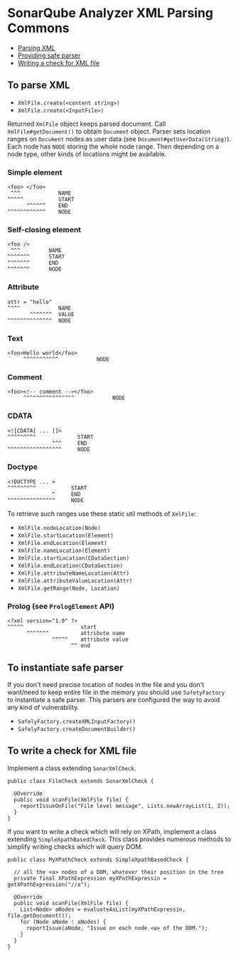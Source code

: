 SonarQube Analyzer XML Parsing Commons
=========================

* [Parsing XML](#parsing)
* [Providing safe parser](#safeParser)
* [Writing a check for XML file](#writingCheck)


## <a name="parsing"></a>To parse XML

* `XmlFile.create(<content string>)`
* `XmlFile.create(<InputFile>)`
 
Returned `XmlFile` object keeps parsed document. Call `XmlFile#getDocument()` to obtain `Document` object. Parser sets location ranges on `Document` nodes as user data (see `Document#getUserData(String)`).
Each node has `NODE` storing the whole node range.
Then depending on a node type, other kinds of locations might be available.

### Simple element
```
<foo> </foo>
 ^^^            NAME
^^^^^           START
      ^^^^^^    END
^^^^^^^^^^^^    NODE
```

### Self-closing element
```
<foo />
 ^^^         NAME
^^^^^^^      START
^^^^^^^      END
^^^^^^^      NODE
```

### Attribute
```
attr = "hello"
^^^^            NAME
       ^^^^^^^  VALUE
^^^^^^^^^^^^^^  NODE
```

### Text
```
<foo>Hello world</foo>
     ^^^^^^^^^^^            NODE
```

### Comment
```
<foo><!-- comment --></foo>
     ^^^^^^^^^^^^^^^^            NODE
```

### CDATA
```
<![CDATA[ ... ]]>
^^^^^^^^^             START
              ^^^     END
^^^^^^^^^^^^^^^^^     NODE
```

### Doctype
```
<!DOCTYPE ... >
^^^^^^^^^           START
              ^     END
^^^^^^^^^^^^^^^     NODE
```

To retrieve such ranges use these static util methods of `XmlFile`:
* `XmlFile.nodeLocation(Node)`
* `XmlFile.startLocation(Element)`
* `XmlFile.endLocation(Element)`
* `XmlFile.nameLocation(Element)`
* `XmlFile.startLocation(CDataSection)`
* `XmlFile.endLocation(CDataSection)`
* `XmlFile.attributeNameLocation(Attr)`
* `XmlFile.attributeValueLocation(Attr)`
* `XmlFile.getRange(Node, Location)`

### Prolog (see `PrologElement` API)
```
<?xml version="1.0" ?>
^^^^^                  start
      ^^^^^^^          attribute name
              ^^^^^    attribute value
                    ^^ end
```


## <a name="safeParser"></a>To instantiate safe parser
If you don't need precise location of nodes in the file and you don't want/need to keep entire file in the memory you should use `SafetyFactory` to instantiate a safe parser.
This parsers are configured the way to avoid any kind of vulnerability.
* `SafelyFactory.createXMLInputFactory()`
* `SafelyFactory.createDocumentBuilder()`

## <a name="writingCheck"></a>To write a check for XML file
Implement a class extending `SonarXmlCheck`.

```
public class FileCheck extends SonarXmlCheck {

  @Override
  public void scanFile(XmlFile file) {
    reportIssueOnFile("File level message", Lists.newArrayList(1, 2));
  }
}
```

If you want to write a check which will rely on XPath, implement a class extending `SimpleXpathBasedCheck`.
This class provides numerous methods to simplify writing checks which will query DOM.

```
public class MyXPathCheck extends SimpleXpathBasedCheck {

  // all the <a> nodes of a DOM, whatever their position in the tree
  private final XPathExpression myXPathExpressin = getXPathExpression("//a");

  @Override
  public void scanFile(XmlFile file) {
    List<Node> aNodes = evaluateAsList(myXPathExpressin, file.getDocument());
    for (Node aNode : aNodes) {
      reportIssue(aNode, "Issue on each node <a> of the DOM.");
    }
  }
}
```
